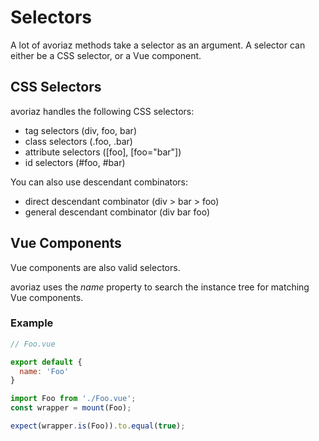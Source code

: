 # Selectors

A lot of avoriaz methods take a selector as an argument. A selector can either be a CSS selector, or a Vue component.

## CSS Selectors

avoriaz handles the following CSS selectors:

- tag selectors (div, foo, bar)
- class selectors (.foo, .bar)
- attribute selectors ([foo], [foo="bar"])
- id selectors (#foo, #bar)

You can also use descendant combinators:

- direct descendant combinator (div > bar > foo)
- general descendant combinator (div bar foo)

## Vue Components

Vue components are also valid selectors.

avoriaz uses the *name* property to search the instance tree for matching Vue components.

### Example

```js
// Foo.vue

export default {
  name: 'Foo'
}
```

```js
import Foo from './Foo.vue';
const wrapper = mount(Foo);

expect(wrapper.is(Foo)).to.equal(true);
```
